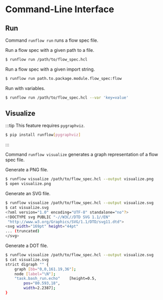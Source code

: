 # Command-Line Interface

## Run

Command `runflow run` runs a flow spec file.

Run a flow spec with a given path to a file.

```bash
$ runflow run /path/to/flow_spec.hcl
```

Run a flow spec with a given import string.

```bash
$ runflow run path.to.package.module.flow_spec:flow
```

Run with variables.

```bash
$ runflow run /path/to/flow_spec.hcl --var 'key=value'
```

## Visualize

:::tip
This feature requires `pygraphviz`.

```bash
$ pip install runflow[pygraphviz]
```
:::

Command `runflow visualize` generates a graph representation of a flow spec file.

Generate a PNG file.

```bash
$ runflow visualize /path/to/flow_spec.hcl --output visualize.png
$ open visualize.png
```

Generate an SVG file.

```bash
$ runflow visualize /path/to/flow_spec.hcl --output visualize.svg
$ cat visualize.svg
<?xml version="1.0" encoding="UTF-8" standalone="no"?>
<!DOCTYPE svg PUBLIC "-//W3C//DTD SVG 1.1//EN"
 "http://www.w3.org/Graphics/SVG/1.1/DTD/svg11.dtd">
<svg width="169pt" height="44pt"
... (truncated)
</svg>
```

Generate a DOT file.

```bash
$ runflow visualize /path/to/flow_spec.hcl --output visualize.svg
$ cat visualize.svg
strict digraph "" {
	graph [bb="0,0,161.19,36"];
	node [label="\N"];
	"task.bash_run.echo"	[height=0.5,
		pos="80.593,18",
		width=2.2387];
}
```
